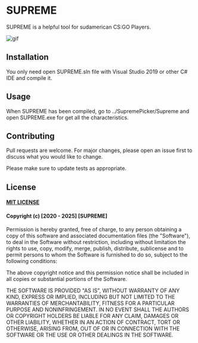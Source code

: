# SUPREME

SUPREME is a helpful tool for sudamerican CS:GO Players.

![gif](https://media.giphy.com/media/4IYPbTFi1DXqxAkU04/giphy-downsized-large.gif) 

## Installation

You only need open SUPREME.sln file with Visual Studio 2019 or other C# IDE and compile it.

## Usage


When SUPREME has been compiled, go to ../SupremePicker/Supreme and open SUPREME.exe for get all the characteristics.


## Contributing
Pull requests are welcome. For major changes, please open an issue first to discuss what you would like to change.

Please make sure to update tests as appropriate.

## License

#### [MIT LICENSE](https://choosealicense.com/licenses/mit/)
#### Copyright (c) [2020 - 2025] [SUPREME]

Permission is hereby granted, free of charge, to any person obtaining a copy
of this software and associated documentation files (the "Software"), to deal
in the Software without restriction, including without limitation the rights
to use, copy, modify, merge, publish, distribute, sublicense and to permit persons to whom the Software is
furnished to do so, subject to the following conditions:

The above copyright notice and this permission notice shall be included in all
copies or substantial portions of the Software.

THE SOFTWARE IS PROVIDED "AS IS", WITHOUT WARRANTY OF ANY KIND, EXPRESS OR
IMPLIED, INCLUDING BUT NOT LIMITED TO THE WARRANTIES OF MERCHANTABILITY,
FITNESS FOR A PARTICULAR PURPOSE AND NONINFRINGEMENT. IN NO EVENT SHALL THE
AUTHORS OR COPYRIGHT HOLDERS BE LIABLE FOR ANY CLAIM, DAMAGES OR OTHER
LIABILITY, WHETHER IN AN ACTION OF CONTRACT, TORT OR OTHERWISE, ARISING FROM,
OUT OF OR IN CONNECTION WITH THE SOFTWARE OR THE USE OR OTHER DEALINGS IN THE
SOFTWARE.
